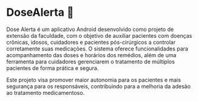 # DoseAlerta 💊

Dose Alerta é um aplicativo Android desenvolvido como projeto de extensão da faculdade, com o objetivo de auxiliar pacientes com doenças crônicas, idosos, cuidadores e pacientes pós-cirúrgicos a controlar corretamente suas medicações. O sistema oferece funcionalidades para acompanhamento das doses e horários dos remédios, além de uma ferramenta para cuidadores gerenciarem o tratamento de múltiplos pacientes de forma prática e segura.

Este projeto visa promover maior autonomia para os pacientes e mais segurança para os responsáveis, contribuindo para a melhoria da adesão ao tratamento medicamentoso.
